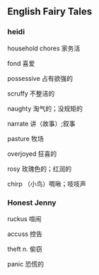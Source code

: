 ## English Fairy Tales
### heidi
household chores
家务活

fond
喜爱

possessive
占有欲强的

scruffy
不整洁的

naughty
淘气的；没规矩的

narrate
讲（故事）;叙事

pasture
牧场

overjoyed
狂喜的

rosy
玫瑰色的；红润的

chirp
（小鸟）啁啾；吱吱声

### Honest Jenny
ruckus
喧闹

accuss
控告

theft
n. 偷窃

panic
恐慌的